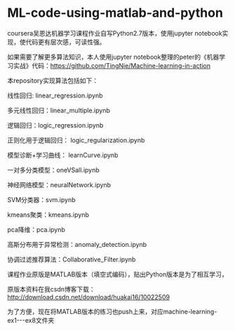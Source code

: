# ML-code-using-matlab-and-python
coursera吴恩达机器学习课程作业自写Python2.7版本，使用jupyter notebook实现，使代码更有层次感，可读性强。

如果需要了解更多算法知识，本人使用jupyter notebook整理的peter的《机器学习实战》代码：https://github.com/TingNie/Machine-learning-in-action

本repository实现算法包括如下：

线性回归: linear_regression.ipynb

多元线性回归：linear_multiple.ipynb

逻辑回归：logic_regression.ipynb

正则化用于逻辑回归： logic_regularization.ipynb

模型诊断+学习曲线： learnCurve.ipynb

一对多分类模型：oneVSall.ipynb

神经网络模型：neuralNetwork.ipynb

SVM分类器：svm.ipynb

kmeans聚类：kmeans.ipynb

pca降维：pca.ipynb

高斯分布用于异常检测：anomaly_detection.ipynb

协调过滤推荐算法：Collaborative_Filter.ipynb

课程作业原版是MATLAB版本（填空式编码），贴出Python版本是为了相互学习，

原版本资料在我csdn博客下载：http://download.csdn.net/download/huakai16/10022509

为了方便，现在将MATLAB版本的练习也push上来，对应machine-learning-ex1---ex8文件夹

